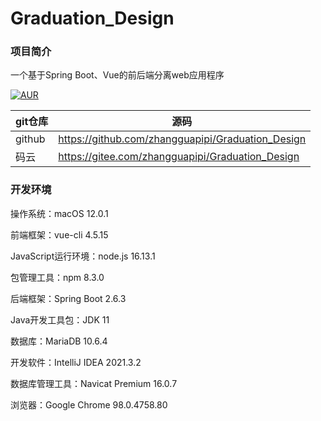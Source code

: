 # Graduation_Design

### 项目简介
一个基于Spring Boot、Vue的前后端分离web应用程序

[![AUR](https://img.shields.io/badge/license-Apache%20License%202.0-blue.svg)](https://github.com/zhangguapipi/Graduation_Design/blob/main/LICENSE)

|  git仓库 |  源码  |
|---|---|
|  github |  https://github.com/zhangguapipi/Graduation_Design   |
|  码云  |  https://gitee.com/zhangguapipi/Graduation_Design   |

### 开发环境
操作系统：macOS 12.0.1

前端框架：vue-cli 4.5.15

JavaScript运行环境：node.js 16.13.1

包管理工具：npm 8.3.0

后端框架：Spring Boot 2.6.3

Java开发工具包：JDK 11

数据库：MariaDB 10.6.4

开发软件：IntelliJ IDEA 2021.3.2

数据库管理工具：Navicat Premium 16.0.7

浏览器：Google Chrome 98.0.4758.80